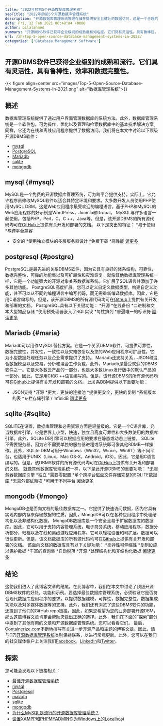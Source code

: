```yaml
---
title: "2022年的前5个开源数据库管理系统" 
seoTitle: "2022年的前5个开源数据库管理系统" 
description: "开源数据库管理系统管理存储并提供安全且健壮的数据访问，这是一个合理的用户界面，供开发人员访问和修改数据。" 
date: Fri, 12 Feb 2021 06:48:04 +0000
author: bilalahmed
summary: "开源DBMS软件已获得企业级别的成熟度和知名度。它们具有灵活性，具有鲁棒性，效率和数据完整性。" 
url: /zh/top-5-open-source-database-management-systems-in-2022/
categories: ['Database Management Software']
---
```


## 开源DBMS软件已获得企业级别的成熟和流行。它们具有灵活性，具有鲁棒性，效率和数据完整性。

{{< figure align=center src="images/Top-5-Open-Source-Database-Management-Systems-In-2021.png" alt="数据库管理系统">}}


## 概述
数据库管理系统提供了通过用户界面管理数据库的系统方法。此外，数据库管理系统是一个软件包，可为操作，优化以及管理和检索数据库中的基本技术解决方案。同样，它还为在线和离线应用程序提供了数据访问。我们将在本文中讨论以下顶级开源DBMS软件：
  * [mysql][1]
  * [PostgreSQL][2]
  * [Mariadb][3]
  * [sqlite][4]
  * [mongodb][5]

## mysql   {#mysql}
MySQL是一个免费的开源数据库管理系统，可为跨平台提供支持。实际上，它允许程序员修改MySQL软件以适合其特定环境和要求。大多数开发人员使用PHP使用MySQL DBM，这是Web应用程序最受欢迎的编程语言。基于PHP和MySQL的Web应用程序的好示例是WordPress，Joomla和Drupal。 MySQL与许多语言一起使用，包括PHP，Perl，C，C ++，Java等。但是，该开源DBMS的所有源代码均可在[GitHub][6]上提供有关开发和部署的文档。
以下是突出的特征：
  *易于使用
  *与跨平台兼容
  * 安全的
  *使用独立模块的多层服务器设计
  *免费下载
  *高性能
[读][7][更多][7]

## postgresql   {#postgre}
PostgreSQL是最先进的关系DBMS软件，因为它具有良好的体系结构，可靠性，数据完整性，可靠的功能集以及可扩展性和灾难恢复。就像其他数据库管理系统一样，它是一个功能强大的开源对象关系数据库系统。它扩展了SQL语言并添加了许多其他功能。 PostgreSQL高度扩展。您可以定义自定义数据类型，构建自定义功能，甚至可以从不同的编程语言中编写代码，而无需重新编译数据库。因此，它是用C语言编写的。但是，该开源DBMS的所有源代码均可在[Github][8]上提供有关开发和部署的文档。
PostgreSQL具有以下关键功能：
  *开源
  *在线备份
  *二进制和文本大型物品存储
  *使用预处理器嵌入了SQL实现
  *每柱排列
  *普遍唯一的标识符
[阅读更多][9]

## Mariadb   {#maria}
Mariadb可以用作MySQL替代方案。它是一个关系DBMS软件，可提供可靠性，数据完整性，并发性，一致性以及灾难恢复以及您的Web应用程序可扩展性。它为小型数据处理任务以及企业需求提供了支持。 Mariadb还支持关系，JSON和混合数据模型以及交易，分析和混合工作负载。此外，Mariadb是最受欢迎的DBMS软件之一。它是大多数云产品的一部分，也是大多数Linux发行版中的默认产品的一部分。因此，它是用C和C ++语言编写的。但是，该开源DBMS的所有源代码均可在[Github][10]上提供有关开发和部署的文档。
此关系DBM提供以下重要功能：
  * JSON支持
  *开源
  *更大，更快的连接池
  *提供更安全，更快的复制
  *系统版本的表
  *专栏存储引擎 / InfinidB
[阅读更多][11]

## sqlite   {#sqlite}
SQLITE在设置，数据库管理和必需资源方面是轻量级的。它是一个C语言库，充当数据库引擎，它是世界上小型，快速，独立且高度可靠性和大多数使用的数据库引擎。此外，SQLite DB引擎可以根据应用的要求在静态或动态上链接。 SQLite不需要服务器，因为它不需要单独的服务器进程或系统即可像其他RDMB一样操作。此外，SQLite DBM可用于Windows（Win32，Wince，WinRT）等不同平台，也适用于UNIX（Linux，Mac OS-X，Android，iOS）。因此，它是用C语言编写的。但是，该DBMS软件的所有源代码均可在[GitHub][12]上提供有关开发和部署的文档。
就像其他数据库管理系统一样，以下是此开源DBMS的重要功能：
  *无服务器数据库引擎
  *独立
  *需要零配置
  *单个跨平台磁盘文件存储完整的SQLITE数据库
  *无需外部依赖项
  *可用于不同平台
[阅读更多][13]

## mongodb   {#mongo}
MongoDB也是面向文档的最佳数据库之一。它提供了快速访问数据，因为它具有实现内部内存来存储数据的性质。因此，MongoDB可以在各种应用程序中处理结构化以及非结构化数据。 MongoDB数据库是一个安全且易于扩展数据库的数据库。因此，它可以用于支持内容管理系统，电子商务系统，移动应用程序，数据分析部分，归档以及在线和离线游戏应用程序。它可以轻松设置和可扩展。数据可以很快更新。但是，该文档数据库的所有源代码均可在[Github][14]上提供有关开发和部署的文档。
该面向文档的数据库具有以下关键功能：
  *高弹性可伸缩性
  *复制设施以保护数据
  *丰富的查询集
  *自动脱落
  *开源
  *处理结构化和非结构化数据
[阅读更多][15]

## 结论
这使我们进入了此博客文章的结尾。在此博客中，我们在本文中讨论了顶级开源DBMS软件的好处，功能和示例。要选择最佳数据库管理系统，必须验证它是否符合现代数据库应用程序的要求，以提供数据建模，可靠性，数据完整性，数据集成功能以及对多媒体数据等的支持。此外，我们还有浏览了这些DBMS软件的功能，还提到了他们的GitHub repo链接。因此，如果您希望为您的业务部署开源DBM，那么这篇博客文章肯定会帮助您做出正确的选择。此外，我们在下面的“探索”部分中提到了其他有用的文章和开源数据库管理系统。您可以看看它们。
最后，[Containerize.com][16]不断地撰写有关进一步开源产品和主题的博客文章。因此，请与[17][开源数据库管理系统][18]类别保持联系，以进行常规更新。此外，您可以在我们的社交媒体帐户上关注我们[Facebook][19]，[LinkedIn][20]和[Twitter][21]。

## 探索
您可能会发现以下链接相关：
  * [最佳开源数据库管理系统][18]
  * [mysql][7]
  * [Postgresql][9]
  * [maiadb][11]
  * [sqlite][13]
  * [mongodb][15]
  * [为什么MySQL是流行的开源数据库管理系统？][22]
  * [设置XAMPP和PHPMYADMIN作为Windows上的Localhost][23]

  
[1]: #mysql
[2]: #postgre
[3]: #maria
[4]: #sqlite
[5]: #mongo
[6]: https://github.com/mysql/mysql-server
[7]: https://products.containerize.com/database-management-system/mysql
[8]: https://github.com/postgres/postgres
[9]: https://products.containerize.com/database-management-system/postgresql
[10]: https://github.com/MariaDB/server
[11]: https://products.containerize.com/database-management-system/mariadb
[12]: https://github.com/sqlite/sqlite
[13]: https://products.containerize.com/database-management-system/sqlite
[14]: https://github.com/mongodb/mongo
[15]: https://products.containerize.com/database-management-system/mongodb
[16]: https://www.containerize.com/
[17]: https://products.containerize.com/discussion-forum/
[18]: https://products.containerize.com/database-management-system
[19]: https://web.facebook.com/containerize
[20]: https://www.linkedin.com/company/containerize/
[21]: https://twitter.com/containerize_co
[22]: https://blog.containerize.com/2021/02/18/why-mysql-is-a-popular-open-source-database-management-system/
[23]: https://blog.containerize.com/database-management-software/how-to-setup-xampp-and-phpmyadmin-as-localhost-on-windows/
